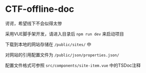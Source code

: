 # CTF-offline-doc

谔谔，希望线下不会似得太惨

采用VUE脚手架开发，请进入目录后 `npm run dev` 来启动项目

下载到本地的网站存储在 `/public/sites/` 中

对网站的引用配置文件为 `/public/json/properties.json/`

配置文件格式可参照 `src/components/site-item.vue` 中的TSDoc注释
